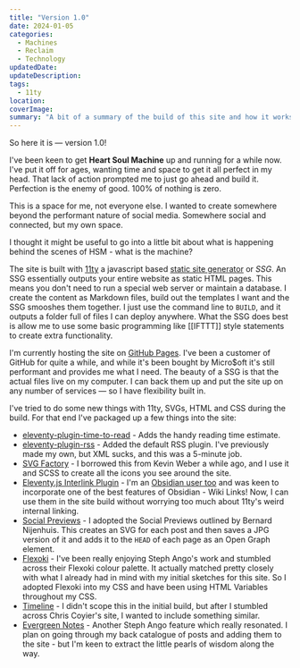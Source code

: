 ```yaml
---
title: "Version 1.0"
date: 2024-01-05
categories:
  - Machines
  - Reclaim
  - Technology
updatedDate: 
updateDescription: 
tags:
  - 11ty
location: 
coverImage: 
summary: "A bit of a summary of the build of this site and how it works."
---
```

So here it is — version 1.0!

I've been keen to get **Heart Soul Machine** up and running for a while now. I've put it off for ages, wanting time and space to get it all perfect in my head. That lack of action prompted me to just go ahead and build it. Perfection is the enemy of good. 100% of nothing is zero. 

This is a space for me, not everyone else. I wanted to create somewhere beyond the performant nature of social media. Somewhere social and connected, but my own space. 

I thought it might be useful to go into a little bit about what is happening behind the scenes of HSM - what is the machine?

The site is built with [11ty](https://www.11ty.dev/) a javascript based [static site generator](https://www.cloudflare.com/learning/performance/static-site-generator/) or *SSG*. An SSG essentially outputs your entire website as static HTML pages. This means you don't need to run a special web server or maintain a database. I create the content as Markdown files, build out the templates I want and the SSG smooshes them together. I just use the command line to ```BUILD```, and it outputs a folder full of files I can deploy anywhere. What the SSG does best is allow me to use some basic programming like [[IFTTT]] style statements to create extra functionality. 

I'm currently hosting the site on [GitHub Pages](https://pages.github.com/). I've been a customer of GitHub for quite a while, and while it's been bought by Micro$oft it's still performant and provides me what I need. The beauty of a SSG is that the actual files live on my computer. I can back them up and put the site up on any number of services — so I have flexibility built in. 

I've tried to do some new things with 11ty, SVGs, HTML and CSS during the build. For that end I've packaged up a few things into the site:

- [eleventy-plugin-time-to-read](https://www.npmjs.com/package/eleventy-plugin-time-to-read#speed) - Adds the handy reading time estimate.
- [eleventy-plugin-rss](https://www.11ty.dev/docs/plugins/rss/) - Added the default RSS plugin. I've previously made my own, but XML sucks, and this was a 5-minute job. 
- [SVG Factory](https://codepen.io/kevinweber/pen/dXWoRw) - I borrowed this from Kevin Weber a while ago, and I use it and SCSS to create all the icons you see around the site.
- [Eleventy.js Interlink Plugin](https://www.npmjs.com/package/@photogabble/eleventy-plugin-interlinker) - I'm an [Obsidian user too](https://photogabble.co.uk/projects/eleventyjs-interlink-plugin/) and was keen to incorporate one of the best features of Obsidian - Wiki Links! Now, I can use them in the site build without worrying too much about 11ty's weird internal linking.
- [Social Previews](https://bnijenhuis.nl/notes/automatically-generate-open-graph-images-in-eleventy/) - I adopted the Social Previews outlined by Bernard Nijenhuis. This creates an SVG for each post and then saves a JPG version of it and adds it to the ```HEAD``` of each page as an Open Graph element.
- [Flexoki](https://stephango.com/flexoki) - I've been really enjoying Steph Ango's work and stumbled across their Flexoki colour palette. It actually matched pretty closely with what I already had in mind with my initial sketches for this site. So I adopted Flexoki into my CSS and have been using HTML Variables throughout my CSS.
- [Timeline](https://chriscoyier.net/timeline/) - I didn't scope this in the initial build, but after I stumbled across Chris Coyier's site, I wanted to include something similar.
- [Evergreen Notes](https://stephango.com/evergreen-notes) - Another Steph Ango feature which really resonated. I plan on going through my back catalogue of posts and adding them to the site - but I'm keen to extract the little pearls of wisdom along the way.